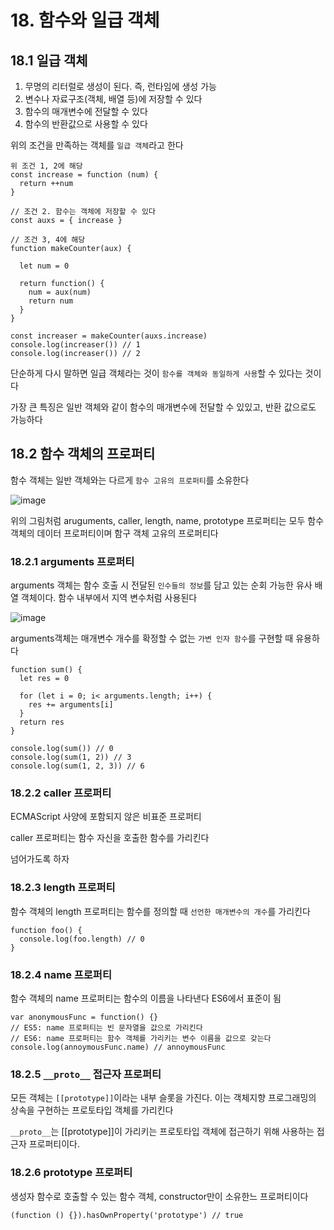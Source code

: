 # 18. 함수와 일급 객체

## 18.1 일급 객체

1. 무명의 리터럴로 생성이 된다. 즉, 런타임에 생성 가능
2. 변수나 자료구조(객체, 배열 등)에 저장할 수 있다
3. 함수의 매개변수에 전달할 수 있다
4. 함수의 반환값으로 사용할 수 있다

위의 조건을 만족하는 객체를 `일급 객체`라고 한다

```
위 조건 1, 2에 해당
const increase = function (num) {
  return ++num
}

// 조건 2. 함수는 객체에 저장할 수 있다
const auxs = { increase }

// 조건 3, 4에 해당
function makeCounter(aux) {

  let num = 0

  return function() {
    num = aux(num)
    return num
  }
}

const increaser = makeCounter(auxs.increase)
console.log(increaser()) // 1
console.log(increaser()) // 2
```

단순하게 다시 말하면 일급 객체라는 것이 `함수를 객체와 동일하게 사용`할 수 있다는 것이다

가장 큰 특징은 일반 객체와 같이 함수의 매개변수에 전달할 수 있있고, 반환 값으로도 가능하다

## 18.2 함수 객체의 프로퍼티

함수 객체는 일반 객체와는 다르게 `함수 고유의 프로퍼티`를 소유한다

![image](https://github.com/user-attachments/assets/25f08252-858f-4cf7-8c4b-bc9a77b9bd54)


위의 그림처럼 aruguments, caller, length, name, prototype 프로퍼티는 모두 함수 객체의 데이터 프로퍼티이며 함구 객체 고유의 프로퍼티다

### 18.2.1 arguments 프로퍼티

arguments 객체는 함수 호출 시 전달된 `인수들의 정보`를 담고 있는 순회 가능한 유사 배열 객체이다. 함수 내부에서 지역 변수처럼 사용된다

![image](https://github.com/user-attachments/assets/80d29b8c-e26d-4c92-b3d0-53487da760bf)


arguments객체는 매개변수 개수를 확정할 수 없는 `가변 인자 함수`를 구현할 때 유용하다

```
function sum() {
  let res = 0

  for (let i = 0; i< arguments.length; i++) {
    res += arguments[i]
  }
  return res
}

console.log(sum()) // 0
console.log(sum(1, 2)) // 3
console.log(sum(1, 2, 3)) // 6
```

### 18.2.2 caller 프로퍼티

ECMAScript 사양에 포함되지 않은 비표준 프로퍼티

caller 프로퍼티는 함수 자신을 호출한 함수를 가리킨다

넘어가도록 하자

### 18.2.3 length 프로퍼티

함수 객체의 length 프로퍼티는 함수를 정의할 때 `선언한 매개변수의 개수`를 가리킨다

```
function foo() {
  console.log(foo.length) // 0
}
```

### 18.2.4 name 프로퍼티

함수 객체의 name 프로퍼티는 함수의 이름을 나타낸다 ES6에서 표준이 됨

```
var anonymousFunc = function() {}
// ES5: name 프로퍼티는 빈 문자열을 값으로 가리킨다
// ES6: name 프로퍼티는 함수 객체를 가리키는 변수 이름을 값으로 갖는다
console.log(annoymousFunc.name) // annoymousFunc
```

### 18.2.5 `__proto__` 접근자 프로퍼티

모든 객체는 `[[prototype]]`이라는 내부 슬롯을 가진다. 이는 객체지향 프로그래밍의 상속을 구현하는 프로토타입 객체를 가리킨다

`__proto__`는 [[prototype]]이 가리키는 프로토타입 객체에 접근하기 위해 사용하는 접근자 프로퍼티이다.

### 18.2.6 prototype 프로퍼티

생성자 함수로 호출할 수 있는 함수 객체, constructor만이 소유한느 프로퍼티이다

```
(function () {}).hasOwnProperty('prototype') // true
```
